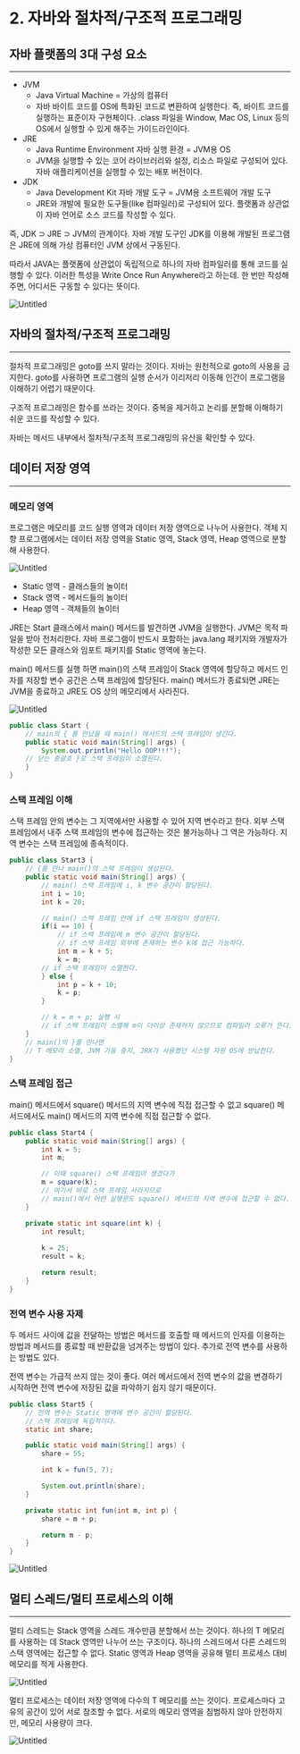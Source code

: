 
# 2. 자바와 절차적/구조적 프로그래밍

## 자바 플랫폼의 3대 구성 요소

---

- JVM
    - Java Virtual Machine = 가상의 컴퓨터
    - 자바 바이트 코드를 OS에 특화된 코드로 변환하여 실행한다. 즉, 바이트 코드를 실행하는 표준이자 구현체이다. .class 파일을 Window, Mac OS, Linux 등의 OS에서 실행할 수 있게 해주는 가이드라인이다.
- JRE
    - Java Runtime Environment 자바 실행 환경 = JVM용 OS
    - JVM을 실행할 수 있는 코어 라이브러리와 설정, 리소스 파일로 구성되어 있다. 자바 애플리케이션을 실행할 수 있는 배포 버전이다.
- JDK
    - Java Development Kit 자바 개발 도구 =  JVM용 소프트웨어 개발 도구
    - JRE와 개발에 필요한 도구들(like 컴파일러)로 구성되어 있다. 플랫폼과 상관없이 자바 언어로 소스 코드를 작성할 수 있다.

즉, JDK ⊃ JRE ⊃ JVM의 관계이다. 자바 개발 도구인 JDK를 이용해 개발된 프로그램은 JRE에 의해 가상 컴퓨터인 JVM 상에서 구동된다.

따라서 JAVA는 플랫폼에 상관없이 독립적으로 하나의 자바 컴파일러를 통해 코드를 실행할 수 있다. 이러한 특성을 Write Once Run Anywhere라고 하는데. 한 번만 작성해주면, 어디서든 구동할 수 있다는 뜻이다.

![Untitled](https://s3-us-west-2.amazonaws.com/secure.notion-static.com/eb9f429b-b7c3-4826-8bfe-800b9e271816/Untitled.png)

## 자바의 절차적/구조적 프로그래밍

---

절차적 프로그래밍은 goto를 쓰지 말라는 것이다. 자바는 원천적으로 goto의 사용을 금지한다. goto를 사용하면 프로그램의 실행 순서가 이리저리 이동해 인간이 프로그램을 이해하기 어렵기 때문이다.

구조적 프로그래밍은 함수를 쓰라는 것이다. 중복을 제거하고 논리를 분할해 이해하기 쉬운 코드를 작성할 수 있다.

자바는 메서드 내부에서 절차적/구조적 프로그래밍의 유산을 확인할 수 있다.

## 데이터 저장 영역

---

### 메모리 영역

프로그램은 메모리를 코드 실행 영역과 데이터 저장 영역으로 나누어 사용한다. 객체 지향 프로그램에서는 데이터 저장 영역을 Static 영역, Stack 영역, Heap 영역으로 분할해 사용한다.

![Untitled](https://s3-us-west-2.amazonaws.com/secure.notion-static.com/f2fb007a-8e04-4ba5-8b25-cb5db976e288/Untitled.png)

- Static 영역 - 클래스들의 놀이터
- Stack 영역 - 메서드들의 놀이터
- Heap 영역 - 객체들의 놀이터

JRE는 Start 클래스에서 main() 메서드를 발견하면 JVM을 실행한다. JVM은 목적 파일을 받아 전처리한다. 자바 프로그램이 반드시 포함하는 java.lang 패키지와 개발자가 작성한 모든 클래스와 임포트 패키지를 Static 영역에 놓는다.

main() 메서드를 실행 하면 main()의 스택 프레임이 Stack 영역에 할당하고 메서드 인자를 저장할 변수 공간은 스택 프레임에 할당된다. main() 메서드가 종료되면 JRE는 JVM을 종료하고 JRE도 OS 상의 메모리에서 사라진다.

![Untitled](https://s3-us-west-2.amazonaws.com/secure.notion-static.com/29572e96-5a33-415a-9ad7-a1d66bc1ab45/Untitled.png)

```java
public class Start {
	// main의 { 를 만났을 때 main() 메서드의 스택 프레임이 생긴다. 
	public static void main(String[] args) {
		System.out.println("Hello OOP!!!");
	// 닫는 중괄호 }로 스택 프레임이 소멸된다.
	}
}
```

### 스택 프레임 이해

스택 프레임 안의 변수는 그 지역에서만 사용할 수 있어 지역 변수라고 한다. 외부 스택 프레임에서 내주 스택 프레임의 변수에 접근하는 것은 불가능하나 그 역은 가능하다. 지역 변수는 스택 프레임에 종속적이다.

```java
public class Start3 {
	// {를 만나 main()의 스택 프레임이 생성된다.
	public static void main(String[] args) {
		// main() 스택 프레임에 i, k 변수 공간이 할당된다.
		int i = 10;
		int k = 20;

		// main() 스택 프레임 안에 if 스택 프레임이 생성된다.
		if(i == 10) {
			// if 스택 프레임에 m 변수 공간이 할당된다.
			// if 스택 프레임 외부에 존재하는 변수 k에 접근 가능하다.
			int m = k + 5;
			k = m;
		// if 스택 프레임이 소멸한다.
		} else {
			int p = k + 10;
			k = p;
		}

		// k = m + p; 실행 시
		// if 스텍 프레임이 소멸해 m이 더이상 존재하지 않으므로 컴파일러 오류가 뜬다.
	}
	// main()의 }를 만나면
	// T 메모리 소멸, JVM 가동 중지, JRX가 사용했던 시스템 자원 OS에 반납한다.
}
```

### 스택 프레임 접근

main() 메서드에서 square() 메서드의 지역 변수에 직접 접근할 수 없고 square() 메서드에서도 main() 메서드의 지역 변수에 직접 접근할 수 없다.

```java
public class Start4 {
	public static void main(String[] args) {
		int k = 5;
		int m;

		// 이때 square() 스택 프레임이 생겼다가
		m = square(k);
		// 여기서 바로 스택 프레임 사라지므로
		// main()에서 어떤 실행문도 square() 메서드의 지역 변수에 접근할 수 없다.
	}

	private static int square(int k) {
		int result;
		
		k = 25;
		result = k;

		return result;
	}
}
```

### 전역 변수 사용 자제

두 메서드 사이에 값을 전달하는 방법은 메서드를 호출할 때 메서드의 인자를 이용하는 방법과 메서드를 종료할 때 반환값을 넘겨주는 방법이 있다. 추가로 전역 변수를 사용하는 방법도 있다.

전역 변수는 가급적 쓰지 않는 것이 좋다. 여러 메서드에서 전역 변수의 값을 변경하기 시작하면 전역 변수에 저장된 값을 파악하기 쉽지 않기 때문이다.

```java
public class Start5 {
	// 전역 변수는 Static 영역에 변수 공간이 할당된다.
	// 스택 프레임에 독립적이다.
	static int share;

	public static void main(String[] args) {
		share = 55;

		int k = fun(5, 7);

		System.out.println(share);
	}

	private static int fun(int m, int p) {
		share = m + p;

		return m - p;
	}
}
```

![Untitled](https://s3-us-west-2.amazonaws.com/secure.notion-static.com/d6880e88-c430-4d56-85b8-2d975426f29d/Untitled.png)

## 멀티 스레드/멀티 프로세스의 이해

---

멀티 스레드는 Stack 영역을 스레드 개수만큼 분할해서 쓰는 것이다. 하나의 T 메모리를 사용하는 데 Stack 영역만 나누어 쓰는 구조이다. 하나의 스레드에서 다른 스레드의 스택 영역에는 접근할 수 없다. Static 영역과 Heap 영역을 공유해 멀티 프로세스 대비 메모리를 적게 사용한다.

![Untitled](https://s3-us-west-2.amazonaws.com/secure.notion-static.com/6090e1b4-a607-4745-a55f-0ed846be3149/Untitled.png)

멀티 프로세스는 데이터 저장 영역에 다수의 T 메모리를 쓰는 것이다. 프로세스마다 고유의 공간이 있어 서로 참조할 수 없다. 서로의 메모리 영역을 침범하지 않아 안전하지만, 메모리 사용량이 크다.

![Untitled](https://s3-us-west-2.amazonaws.com/secure.notion-static.com/c6a858bf-a5e9-418b-b41f-39f10cf922ac/Untitled.png)